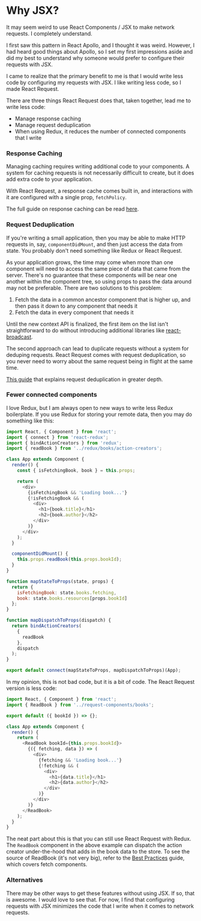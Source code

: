 # Why JSX?

It may seem weird to use React Components / JSX to make network requests. I completely understand.

I first saw this pattern in React Apollo, and I thought it was weird. However, I had heard good
things about Apollo, so I set my first impressions aside and did my best to understand why someone
would prefer to configure their requests with JSX.

I came to realize that the primary benefit to me is that I would write less code by configuring my
requests with JSX. I like writing less code, so I made React Request.

There are three things React Request does that, taken together, lead me to write less code:

* Manage response caching
* Manage request deduplication
* When using Redux, it reduces the number of connected components that I write

### Response Caching

Managing caching requires writing additional code to your components. A system for caching requests is not
necessarily difficult to create, but it does add extra code to your application.

With React Request, a response cache comes built in, and interactions with it are configured with a single prop,
`fetchPolicy`.

The full guide on response caching can be read [here](./response-caching.md).

### Request Deduplication

If you're writing a small application, then you may be able to make HTTP requests in, say, `componentDidMount`,
and then just access the data from state. You probably don't need something like Redux or React Request.

As your application grows, the time may come when more than one component will need to access the same
piece of data that came from the server. There's no guarantee that these components will be near one
another within the component tree, so using props to pass the data around may not be preferable. There are
two solutions to this problem:

1. Fetch the data in a common ancestor component that is higher up, and then pass it down to any
   component that needs it
2. Fetch the data in every component that needs it

Until the new context API is finalized, the first item on the list isn't straightforward to do without
introducing additional libraries like [react-broadcast](https://github.com/ReactTraining/react-broadcast).

The second approach can lead to duplicate requests without a system for deduping requests. React Request
comes with request deduplication, so you never need to worry about the same request being in flight at
the same time.

[This guide](./request-deduplication.md) that explains request deduplication in greater depth.

### Fewer connected components

I love Redux, but I am always open to new ways to write less Redux boilerplate. If you use Redux
for storing your remote data, then you may do something like this:

```js
import React, { Component } from 'react';
import { connect } from 'react-redux';
import { bindActionCreators } from 'redux';
import { readBook } from '../redux/books/action-creators';

class App extends Component {
  render() {
    const { isFetchingBook, book } = this.props;

    return (
      <div>
        {isFetchingBook && 'Loading book...'}
        {!isFetchingBook && (
          <div>
            <h1>{book.title}</h1>
            <h2>{book.author}</h2>
          </div>
        )}
      </div>
    );
  }

  componentDidMount() {
    this.props.readBook(this.props.bookId);
  }
}

function mapStateToProps(state, props) {
  return {
    isFetchingBook: state.books.fetching,
    book: state.books.resources[props.bookId]
  };
}

function mapDispatchToProps(dispatch) {
  return bindActionCreators(
    {
      readBook
    },
    dispatch
  );
}

export default connect(mapStateToProps, mapDispatchToProps)(App);
```

In my opinion, this is not bad code, but it is a bit of code. The React Request version is
less code:

```js
import React, { Component } from 'react';
import { ReadBook } from '../request-components/books';

export default ({ bookId }) => {};

class App extends Component {
  render() {
    return (
      <ReadBook bookId={this.props.bookId}>
        {({ fetching, data }) => (
          <div>
            {fetching && 'Loading book...'}
            {!fetching && (
              <div>
                <h1>{data.title}</h1>
                <h2>{data.author}</h2>
              </div>
            )}
          </div>
        )}
      </ReadBook>
    );
  }
}
```

The neat part about this is that you can still use React Request with Redux. The `ReadBook` component
in the above example can dispatch the action creator under-the-hood that adds in the book data to
the store. To see the source of ReadBook (it's not very big), refer to the
[Best Practices](./best-practices.md) guide, which covers fetch components.

### Alternatives

There may be other ways to get these features without using JSX. If so, that is awesome. I would love
to see that. For now, I find that configuring requests with JSX minimizes the code that I write when
it comes to network requests.

